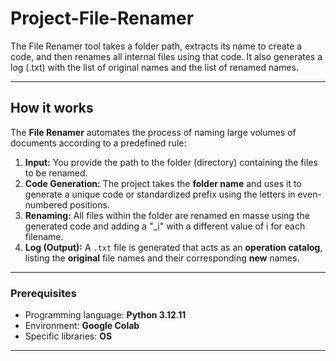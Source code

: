 # Project-File-Renamer
The File Renamer tool takes a folder path, extracts its name to create a code, and then renames all internal files using that code. It also generates a log (.txt) with the list of original names and the list of renamed names.

---

## How it works

The **File Renamer** automates the process of naming large volumes of documents according to a predefined rule:

1.  **Input:** You provide the path to the folder (directory) containing the files to be renamed.
2.  **Code Generation:** The project takes the **folder name** and uses it to generate a unique code or standardized prefix using the letters in even-numbered positions.
3.  **Renaming:** All files within the folder are renamed en masse using the generated code and adding a "_i" with a different value of i for each filename.
4.  **Log (Output):** A `.txt` file is generated that acts as an **operation catalog**, listing the **original** file names and their corresponding **new** names.

---

### Prerequisites

* Programming language: **Python 3.12.11**
* Environment: **Google Colab**
* Specific libraries: **OS**
  
---

